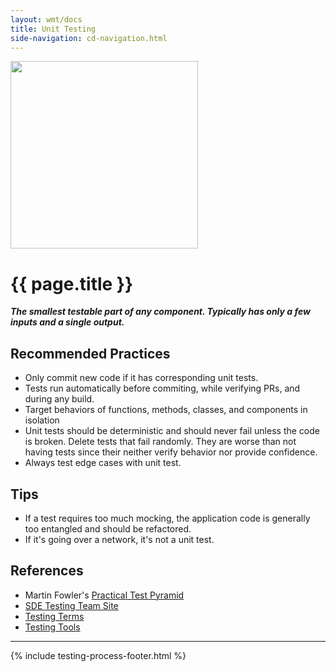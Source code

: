 ```yaml
---
layout: wmt/docs
title: Unit Testing
side-navigation: cd-navigation.html
---
```


<img src="/assets/img/devops-dojo-motto.png" class="img-responsive" width="300px" />

# {{ page.title }}

**_The smallest testable part of any component. Typically has only a few inputs and a single output._**

## Recommended Practices

- Only commit new code if it has corresponding unit tests.
- Tests run automatically before commiting, while verifying PRs, and during any build.
- Target behaviors of functions, methods, classes, and components in isolation
- Unit tests should be deterministic and should never fail unless the code is broken. Delete tests that fail randomly. They are
  worse than not having tests since their neither verify behavior nor provide confidence.
- Always test edge cases with unit test.

## Tips

- If a test requires too much mocking, the application code is generally too entangled and should be refactored.
- If it's going over a network, it's not a unit test.

## References

- Martin Fowler's [Practical Test Pyramid](https://martinfowler.com/articles/practical-test-pyramid.html)
- [SDE Testing Team Site](http://testing.walmart.com/index.html)
- [Testing Terms](http://testing.walmart.com/testsolutions/testing-practices/testing-terms.html)
- [Testing Tools](http://testing.walmart.com/testsolutions/tools/index.html)

---

{% include testing-process-footer.html %}
